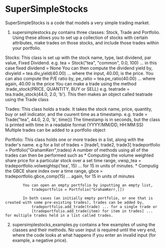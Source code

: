 # SuperSimpleStocks

SuperSimpleStocks is a code that models a very simple trading market. 

1) supersimplestocks.py contains three classes: Stock, Trade and Portfolio. Using these allows you to set up a collection of stocks with certain attributes, make trades on those stocks, and include those trades within your portfolio.

Stocks: This class is set up with the stock name, type, last dividend, par value, Fixed Dividend. 
            e.g. tea = Stock("tea", "common", 0.0, 100) ... in this case fixed dividend = None
        You can then compute the dividend yield by,
            divyield = tea.div_yield(40.00) ... where the input, 40.00, is the price.
        You can also compute the P/E ratio by,
            pe_ratio = tea.pe_ratio(40.00) ... where again, 40.00 is the price
        You can make a trade using the method .trade_stock(PRICE, QUANTITY, BUY or SELL)
            e.g. teatrade = tea.trade_stock(44.0, 2.0, 'b').
                 This then makes an object called teatrade using the Trade class

Trades: This class holds a trade. It takes the stock name, price, quantity, buy or sell indicator, and the cuurent time as a timestamp.
        e.g. trade = Trade("tea", 44.0, 2.0, 'b', time()) 
        The timestamp is in seconds, but the class is printed with time in a readable format (YYYY/MM/DD, HH:MM:SS)
        Multiple trades can be added to a portfolio object
        
Portfolio: This class holds one or more trades in a list, along with the trader's name.
           e.g for a list of trades = [trade1, trade2, trade3]
                tradeportfolio = Portfolio("GrahamKerr",trades)
           A number of methods using all of the trades can then be performed such as 
           * Computing the volume weighted share price for a particular stock over a set time range, 
                vwsp_tea = tradeportfolio.volweightsp('tea', 15) ... for 15 in units of minutes. 
           * Computig the GBCE share index over a time range,
                gbce = tradeportfolio.gbce_comp(15) ... again, for 15 in units of minutes
            
            You can open an empty portfolio by inputting an empty list,
                tradeportfolio = Portfolio("GrahamKerr,[])
                
            In both cases (an initially empty portfolio, or one that is created with some pre-existing trades), trades can be added by,
                tradeportfolio.add_trade(trade) ... for a single trade or
                [tradeportfolio.add_trade(item) for item in trades] ... for multiple trades held in a list called trades.
             

2) supersimplestocks_examples.py contains a few examples of using the classes and their methods. 
No user input is required until the very end, where the code looks at what happens if you enter an invalid input (for example, a negative price).
        

